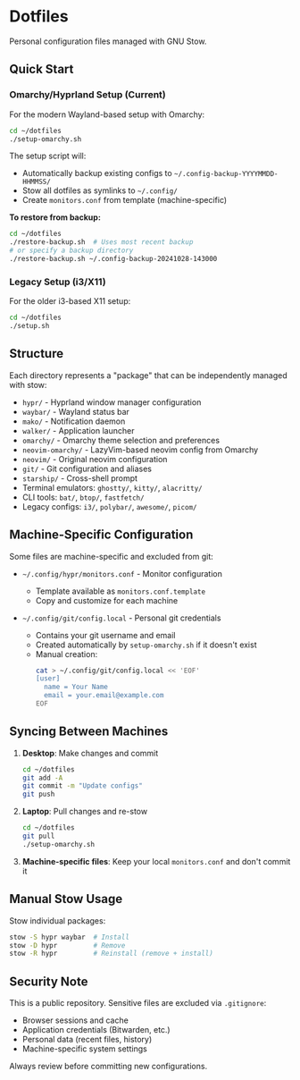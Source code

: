 # Dotfiles

Personal configuration files managed with GNU Stow.

## Quick Start

### Omarchy/Hyprland Setup (Current)

For the modern Wayland-based setup with Omarchy:

```bash
cd ~/dotfiles
./setup-omarchy.sh
```

The setup script will:
- Automatically backup existing configs to `~/.config-backup-YYYYMMDD-HHMMSS/`
- Stow all dotfiles as symlinks to `~/.config/`
- Create `monitors.conf` from template (machine-specific)

**To restore from backup:**
```bash
cd ~/dotfiles
./restore-backup.sh  # Uses most recent backup
# or specify a backup directory
./restore-backup.sh ~/.config-backup-20241028-143000
```

### Legacy Setup (i3/X11)

For the older i3-based X11 setup:

```bash
cd ~/dotfiles
./setup.sh
```

## Structure

Each directory represents a "package" that can be independently managed with stow:

- `hypr/` - Hyprland window manager configuration
- `waybar/` - Wayland status bar
- `mako/` - Notification daemon
- `walker/` - Application launcher
- `omarchy/` - Omarchy theme selection and preferences
- `neovim-omarchy/` - LazyVim-based neovim config from Omarchy
- `neovim/` - Original neovim configuration
- `git/` - Git configuration and aliases
- `starship/` - Cross-shell prompt
- Terminal emulators: `ghostty/`, `kitty/`, `alacritty/`
- CLI tools: `bat/`, `btop/`, `fastfetch/`
- Legacy configs: `i3/`, `polybar/`, `awesome/`, `picom/`

## Machine-Specific Configuration

Some files are machine-specific and excluded from git:

- `~/.config/hypr/monitors.conf` - Monitor configuration
  - Template available as `monitors.conf.template`
  - Copy and customize for each machine

- `~/.config/git/config.local` - Personal git credentials
  - Contains your git username and email
  - Created automatically by `setup-omarchy.sh` if it doesn't exist
  - Manual creation:
    ```bash
    cat > ~/.config/git/config.local << 'EOF'
    [user]
      name = Your Name
      email = your.email@example.com
    EOF
    ```

## Syncing Between Machines

1. **Desktop**: Make changes and commit
   ```bash
   cd ~/dotfiles
   git add -A
   git commit -m "Update configs"
   git push
   ```

2. **Laptop**: Pull changes and re-stow
   ```bash
   cd ~/dotfiles
   git pull
   ./setup-omarchy.sh
   ```

3. **Machine-specific files**: Keep your local `monitors.conf` and don't commit it

## Manual Stow Usage

Stow individual packages:
```bash
stow -S hypr waybar  # Install
stow -D hypr         # Remove
stow -R hypr         # Reinstall (remove + install)
```

## Security Note

This is a public repository. Sensitive files are excluded via `.gitignore`:
- Browser sessions and cache
- Application credentials (Bitwarden, etc.)
- Personal data (recent files, history)
- Machine-specific system settings

Always review before committing new configurations.

